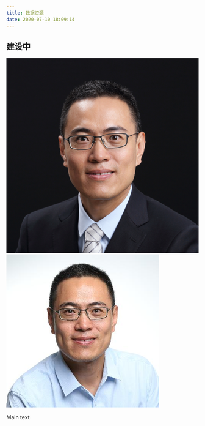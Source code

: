 ```yaml
---
title: 数据资源
date: 2020-07-10 18:09:14
---
```


## **建设中**

![](https://github.com/sforest81/cn/blob/master/source/data/LW.jpg)
![](https://github.com/sforest81/cn/blob/master/source/data/1573697070223.png)


Main text
